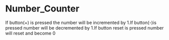 # Number_Counter
If button(+) is pressed the number will be incremented by 1.If button(-)is pressed number will be decremented by 1.If button reset is pressed number will reset and become 0
